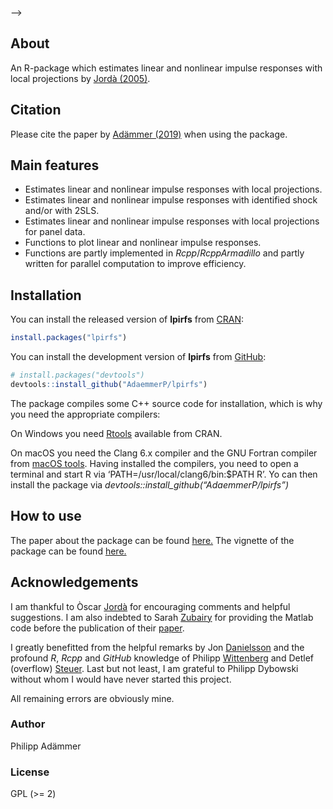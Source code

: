 
<!-- README.md is generated from README.Rmd. Please edit that file -->
<!-- # lpirfs <a href='https://journal.r-project.org/archive/2019/RJ-2019-052/index.html'><img src='man/figures/lpirfs_logo.png' align="right" height="180" /></a> -->
<!-- <!-- # lpirfs   -->

–\>
<!-- [![CRAN Version](https://www.r-pkg.org/badges/version/lpirfs)](https://CRAN.R-project.org/package=lpirfs) -->
<!--  [![R-CMD-check](https://github.com/AdaemmerP/lpirfs/workflows/R-CMD-check/badge.svg)](https://github.com/AdaemmerP/lpirfs/actions) -->
<!-- [![Total Downloads](https://cranlogs.r-pkg.org/badges/grand-total/lpirfs?color=orange)](https://CRAN.R-project.org/package=lpirfs)  -->
<!-- [![Downloads](https://cranlogs.r-pkg.org/badges/lpirfs)](https://CRAN.R-project.org/package=lpirfs) -->
<!-- [![Coverage Status](https://codecov.io/gh/adaemmerp/lpirfs/graph/badge.svg)](https://codecov.io/github/adaemmerp/lpirfs?branch=master)  -->

## About

An R-package which estimates linear and nonlinear impulse responses with
local projections by [Jordà
(2005)](https://www.aeaweb.org/articles?id=10.1257/0002828053828518).<br />

## Citation

Please cite the paper by [Adämmer
(2019)](https://journal.r-project.org/archive/2019/RJ-2019-052/index.html)
when using the package.

## Main features

-   Estimates linear and nonlinear impulse responses with local
    projections.
-   Estimates linear and nonlinear impulse responses with identified
    shock and/or with 2SLS.
-   Estimates linear and nonlinear impulse responses with local
    projections for panel data.
-   Functions to plot linear and nonlinear impulse responses.
-   Functions are partly implemented in *Rcpp*/*RcppArmadillo* and
    partly written for parallel computation to improve efficiency.

## Installation

You can install the released version of **lpirfs** from
[CRAN](https://CRAN.R-project.org):

``` r
install.packages("lpirfs")
```

You can install the development version of **lpirfs** from
[GitHub](https://github.com/):

``` r
# install.packages("devtools")
devtools::install_github("AdaemmerP/lpirfs")
```

The package compiles some C++ source code for installation, which is why
you need the appropriate compilers:

On Windows you need
[Rtools](https://cran.r-project.org/bin/windows/Rtools/) available from
CRAN.

On macOS you need the Clang 6.x compiler and the GNU Fortran compiler
from [macOS tools](https://cran.r-project.org/bin/macosx/tools/). Having
installed the compilers, you need to open a terminal and start R via
‘PATH=/usr/local/clang6/bin:$PATH R’. Yo can then install the package
via *devtools::install_github(“AdaemmerP/lpirfs”)*

## How to use

The paper about the package can be found
[here.](https://journal.r-project.org/archive/2019/RJ-2019-052/index.html)
The vignette of the package can be found
[here.](https://cran.r-project.org/package=lpirfs)

## Acknowledgements

I am thankful to Òscar
[Jordà](https://sites.google.com/site/oscarjorda/) for encouraging
comments and helpful suggestions. I am also indebted to Sarah
[Zubairy](https://sites.google.com/site/sarahzubairy/) for providing the
Matlab code before the publication of their
[paper](https://www.journals.uchicago.edu/doi/10.1086/696277).

I greatly benefitted from the helpful remarks by Jon
[Danielsson](https://www.systemicrisk.ac.uk/people/jon-danielsson) and
the profound *R*, *Rcpp* and *GitHub* knowledge of Philipp
[Wittenberg](https://github.com/wittenberg) and Detlef (overflow)
[Steuer](https://github.com/dsteuer). Last but not least, I am grateful
to Philipp Dybowski without whom I would have never started this
project.

All remaining errors are obviously mine.

### Author

Philipp Adämmer

### License

GPL (\>= 2)
